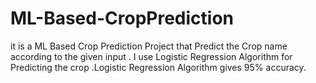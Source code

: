 # ML-Based-CropPrediction
it is a ML Based Crop Prediction Project that Predict the Crop name according to the given input . I use Logistic Regression Algorithm for Predicting the crop .Logistic Regression Algorithm gives 95% accuracy.

